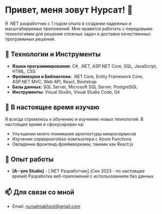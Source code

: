 # Привет, меня зовут Нурсат! 👋

Я .NET разработчик с 1 годом опыта в создании надежных и масштабируемых приложений. Мне нравится работать с передовыми технологиями для решения сложных задач и доставки качественных программных решений.

## 🔧 Технологии и Инструменты

- **Языки программирования:** C#, .NET, ASP.NET Core, SQL, JavaScript, HTML, CSS
- **Фреймворки и Библиотеки:** .NET Core, Entity Framework Core, ASP.NET MVC, Web API, React, Bootstrap
- **Базы данных:** SQL Server, Microsoft SQL Server, PostgreSQL
- **Инструменты:** Visual Studio, Visual Studio Code, Git

## 🌱 В настоящее время изучаю

Я всегда стремлюсь к обучению и изучению новых технологий. В настоящее время я сфокусирован на:
- Улучшении моего понимания архитектуры микросервисов
- Изучении серверногоless-компьютера с Azure Functions
- Овладении фронтенд-фреймворками, такими как React.js

## 💼 Опыт работы

- **[A--pro Studio]** - [.NET Разработчик] (Сен 2023 - по настоящее время)
Разработка веб-приложений с использованием баз данных

## 📫 Для связи со мной

- Email: nursatmakhsot@gmail.com
